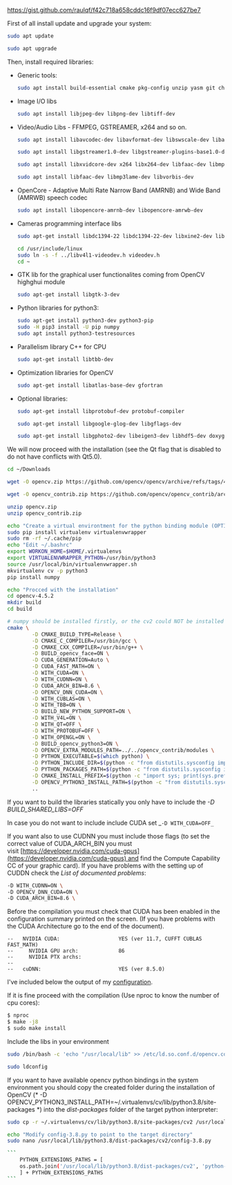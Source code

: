 https://gist.github.com/raulqf/f42c718a658cddc16f9df07ecc627be7

First of all install update and upgrade your system:

```bash
sudo apt update

sudo apt upgrade
```

Then, install required libraries:

-   Generic tools:
    
    ```bash
    sudo apt install build-essential cmake pkg-config unzip yasm git checkinstall
    ```
    
-   Image I/O libs
    
    ```bash
    sudo apt install libjpeg-dev libpng-dev libtiff-dev
    ```
    
-   Video/Audio Libs - FFMPEG, GSTREAMER, x264 and so on.
    
    ```bash
    sudo apt install libavcodec-dev libavformat-dev libswscale-dev libavresample-dev
    
    sudo apt install libgstreamer1.0-dev libgstreamer-plugins-base1.0-dev
    
    sudo apt install libxvidcore-dev x264 libx264-dev libfaac-dev libmp3lame-dev libtheora-dev 
    
    sudo apt install libfaac-dev libmp3lame-dev libvorbis-dev
    ```
    
-   OpenCore - Adaptive Multi Rate Narrow Band (AMRNB) and Wide Band (AMRWB) speech codec
    
    ```bash
    sudo apt install libopencore-amrnb-dev libopencore-amrwb-dev
    ```
    
-   Cameras programming interface libs
    
    ```bash
    sudo apt-get install libdc1394-22 libdc1394-22-dev libxine2-dev libv4l-dev v4l-utils
    
    cd /usr/include/linux
    sudo ln -s -f ../libv4l1-videodev.h videodev.h
    cd ~
    ```
    
-   GTK lib for the graphical user functionalites coming from OpenCV highghui module
    
    ```bash
    sudo apt-get install libgtk-3-dev
    ```
    
-   Python libraries for python3:
    
    ```bash
    sudo apt-get install python3-dev python3-pip
    sudo -H pip3 install -U pip numpy
    sudo apt install python3-testresources
    ```
    
-   Parallelism library C++ for CPU
    
    ```bash
    sudo apt-get install libtbb-dev
    ```
    
-   Optimization libraries for OpenCV
    
    ```bash
    sudo apt-get install libatlas-base-dev gfortran
    ```
    
-   Optional libraries:
    
    ```bash
    sudo apt-get install libprotobuf-dev protobuf-compiler
    
    sudo apt-get install libgoogle-glog-dev libgflags-dev
    
    sudo apt-get install libgphoto2-dev libeigen3-dev libhdf5-dev doxygen
    ```
    

We will now proceed with the installation (see the Qt flag that is disabled to do not have conflicts with Qt5.0).

```bash
cd ~/Downloads

wget -O opencv.zip https://github.com/opencv/opencv/archive/refs/tags/4.5.2.zip

wget -O opencv_contrib.zip https://github.com/opencv/opencv_contrib/archive/refs/tags/4.5.2.zip

unzip opencv.zip
unzip opencv_contrib.zip

echo "Create a virtual environtment for the python binding module (OPTIONAL)"
sudo pip install virtualenv virtualenvwrapper
sudo rm -rf ~/.cache/pip
echo "Edit ~/.bashrc"
export WORKON_HOME=$HOME/.virtualenvs
export VIRTUALENVWRAPPER_PYTHON=/usr/bin/python3
source /usr/local/bin/virtualenvwrapper.sh
mkvirtualenv cv -p python3
pip install numpy

echo "Procced with the installation"
cd opencv-4.5.2
mkdir build
cd build

# numpy should be installed firstly, or the cv2 could NOT be installed correctly
cmake \
        -D CMAKE_BUILD_TYPE=Release \
        -D CMAKE_C_COMPILER=/usr/bin/gcc \
        -D CMAKE_CXX_COMPILER=/usr/bin/g++ \
        -D BUILD_opencv_face=ON \
        -D CUDA_GENERATION=Auto \
        -D CUDA_FAST_MATH=ON \
        -D WITH_CUDA=ON \
        -D WITH_CUDNN=ON \
        -D CUDA_ARCH_BIN=8.6 \
        -D OPENCV_DNN_CUDA=ON \
        -D WITH_CUBLAS=ON \
        -D WITH_TBB=ON \
        -D BUILD_NEW_PYTHON_SUPPORT=ON \
        -D WITH_V4L=ON \
        -D WITH_QT=OFF \
        -D WITH_PROTOBUF=OFF \
        -D WITH_OPENGL=ON \
        -D BUILD_opencv_python3=ON \
        -D OPENCV_EXTRA_MODULES_PATH=../../opencv_contrib/modules \
        -D PYTHON_EXECUTABLE=$(which python) \
        -D PYTHON_INCLUDE_DIR=$(python -c "from distutils.sysconfig import get_python_inc; print(get_python_inc())") \
        -D PYTHON_PACKAGES_PATH=$(python -c "from distutils.sysconfig import get_python_lib; print(get_python_lib())") \
        -D CMAKE_INSTALL_PREFIX=$(python -c "import sys; print(sys.prefix)") \
        -D OPENCV_PYTHON3_INSTALL_PATH=$(python -c "from distutils.sysconfig import get_python_lib; print(get_python_lib())") \
        ..

```

If you want to build the libraries statically you only have to include the _-D BUILD_SHARED_LIBS=OFF_

In case you do not want to include include CUDA set _`-D WITH_CUDA=OFF_`

If you want also to use CUDNN you must include those flags (to set the correct value of CUDA_ARCH_BIN you must visit [https://developer.nvidia.com/cuda-gpus](https://developer.nvidia.com/cuda-gpus) and find the Compute Capability CC of your graphic card). If you have problems with the setting up of CUDDN check the _List of documented problems_:

```bash
-D WITH_CUDNN=ON \
-D OPENCV_DNN_CUDA=ON \
-D CUDA_ARCH_BIN=8.6 \
```

Before the compilation you must check that CUDA has been enabled in the configuration summary printed on the screen. (If you have problems with the CUDA Architecture go to the end of the document).

```
--   NVIDIA CUDA:                   YES (ver 11.7, CUFFT CUBLAS FAST_MATH)
--     NVIDIA GPU arch:             86
--     NVIDIA PTX archs:
-- 
--   cuDNN:                         YES (ver 8.5.0)

```

I've included below the output of my [configuration](https://gist.github.com/raulqf/f42c718a658cddc16f9df07ecc627be7#configuration-information).

If it is fine proceed with the compilation (Use nproc to know the number of cpu cores):

```bash
$ nproc
$ make -j8
$ sudo make install
```

Include the libs in your environment

```bash
sudo /bin/bash -c 'echo "/usr/local/lib" >> /etc/ld.so.conf.d/opencv.conf'

sudo ldconfig
```

If you want to have available opencv python bindings in the system environment you should copy the created folder during the installation of OpenCV (* -D OPENCV_PYTHON3_INSTALL_PATH=~/.virtualenvs/cv/lib/python3.8/site-packages *) into the _dist-packages_ folder of the target python interpreter:

````bash
sudo cp -r ~/.virtualenvs/cv/lib/python3.8/site-packages/cv2 /usr/local/lib/python3.8/dist-packages

echo "Modify config-3.8.py to point to the target directory" 
sudo nano /usr/local/lib/python3.8/dist-packages/cv2/config-3.8.py 

``` 
    PYTHON_EXTENSIONS_PATHS = [
    os.path.join('/usr/local/lib/python3.8/dist-packages/cv2', 'python-3.8')
    ] + PYTHON_EXTENSIONS_PATHS
``` 
````
